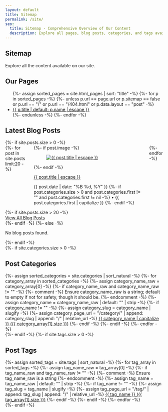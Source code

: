 ```yaml
---
layout: default
title: Sitemap
permalink: /site/
seo:
  title: Sitemap - Comprehensive Overview of Our Content
  description: Explore all pages, blog posts, categories, and tags available on our site. A complete guide to our content.
---
```


<section class="section">
  <div class="container">
    <h1 class="title is-1 has-text-centered">Sitemap</h1>
    <p class="subtitle is-4 has-text-centered mb-6">
      Explore all the content available on our site.
    </p>
    <!-- Static Pages Section -->
    <div class="sitemap-section mb-6">
      <h2 class="title is-3 mb-4">Our Pages</h2>
      <div class="content">
        <ul class="sitemap-list">
          {%- assign sorted_pages = site.html_pages | sort: "title" -%}
          {%- for p in sorted_pages -%}
            {%- unless p.url == page.url or p.sitemap == false or p.url == "/" or p.url == "/404.html" or p.data.layout == "post" -%}
              <li><a href="{{ p.url | relative_url }}">{{ p.title | default: p.name | escape }}</a></li>
            {%- endunless -%}
          {%- endfor -%}
        </ul>
      </div>
    </div>
    <!-- Blog Posts Section -->
    <div class="sitemap-section mb-6">
      <h2 class="title is-3 mb-4">Latest Blog Posts</h2>
      {%- if site.posts.size > 0 -%}
        <div class="columns is-multiline is-desktop">
          {%- for post in site.posts limit:20 -%}
            <div class="column is-one-quarter-desktop is-half-mobile">
              <div class="card sitemap-post-card">
                {%- if post.image -%}
                  <div class="card-image">
                    <figure class="image is-4by3">
                      <a href="{{ post.url | relative_url }}">
                        <img src="{{ post.image | relative_url }}" alt="{{ post.title | escape }}">
                      </a>
                    </figure>
                  </div>
                {%- endif -%}
                <div class="card-content">
                  <p class="title is-5 card-post-title"><a href="{{ post.url | relative_url }}">{{ post.title | escape }}</a></p>
                  <p class="subtitle is-7 has-text-grey">
                    <time datetime="{{ post.date | date_to_xmlschema }}">
                      {{ post.date | date: "%B %d, %Y" }}
                    </time>
                    {%- if post.categories.size > 0 and post.categories.first != "" and post.categories.first != nil -%}
                      • {{ post.categories.first | capitalize }}
                    {%- endif -%}
                  </p>
                </div>
              </div>
            </div>
          {%- endfor -%}
        </div>
        {%- if site.posts.size > 20 -%}
          <div class="has-text-centered mt-4">
            <a href="{{ "/blog/" | relative_url }}" class="button is-link">View All Blog Posts</a>
          </div>
        {%- endif -%}
      {%- else -%}
        <p>No blog posts found.</p>
      {%- endif -%}
    </div>
    <!-- Categories Section -->
    {%- if site.categories.size > 0 -%}
    <div class="sitemap-section mb-6">
      <h2 class="title is-3 mb-4">Post Categories</h2>
      <div class="tags are-medium">
        {%- assign sorted_categories = site.categories | sort_natural -%}
        {%- for category_array in sorted_categories -%}
          {%- assign category_name_raw = category_array[0] -%}
          {%- if category_name_raw and category_name_raw != "" -%}
            {%- comment -%} Ensure category_name_raw is a string; default to empty if not for safety, though it should be. {%- endcomment -%}
            {%- assign category_name = category_name_raw | default: "" | strip -%}
            {%- if category_name != "" -%}
              {%- assign category_slug = category_name | slugify -%}
              {%- assign category_page_url = "/category/" | append: category_slug | append: "/" | relative_url -%}
              <a href="{{ category_page_url }}" class="tag is-info is-light">{{ category_name | capitalize }} ({{ category_array[1].size }})</a>
            {%- endif -%}
          {%- endif -%}
        {%- endfor -%}
      </div>
    </div>
    {%- endif -%}
    <!-- Tags Section (Optional) -->
    {%- if site.tags.size > 0 -%}
    <div class="sitemap-section">
      <h2 class="title is-3 mb-4">Post Tags</h2>
      <div class="tags are-medium">
        {%- assign sorted_tags = site.tags | sort_natural -%}
        {%- for tag_array in sorted_tags -%}
          {%- assign tag_name_raw = tag_array[0] -%}
          {%- if tag_name_raw and tag_name_raw != "" -%}
            {%- comment -%} Ensure tag_name_raw is a string {%- endcomment -%}
            {%- assign tag_name = tag_name_raw | default: "" | strip -%}
            {%- if tag_name != "" -%}
              {%- assign tag_slug = tag_name | slugify -%}
              {%- assign tag_page_url = "/tag/" | append: tag_slug | append: "/" | relative_url -%}
              <a href="{{ tag_page_url }}" class="tag is-success is-light">{{ tag_name }} ({{ tag_array[1].size }})</a>
            {%- endif -%}
          {%- endif -%}
        {%- endfor -%}
      </div>
    </div>
    {%- endif -%}

  </div>
</section>